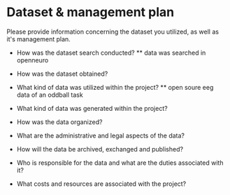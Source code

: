 # Dataset & management plan

Please provide information concerning the dataset you utilized, as well as it's management plan.

* How was the dataset search conducted?
** data was searched in openneuro

* How was the dataset obtained?

* What kind of data was utilized within the project?
** open soure eeg data of an oddball task

* What kind of data was generated within the project?

* How was the data organized?

* What are the administrative and legal aspects of the data?

* How will the data be archived, exchanged and published?

* Who is responsible for the data and what are the duties associated with it?

* What costs and resources are associated with the project?
